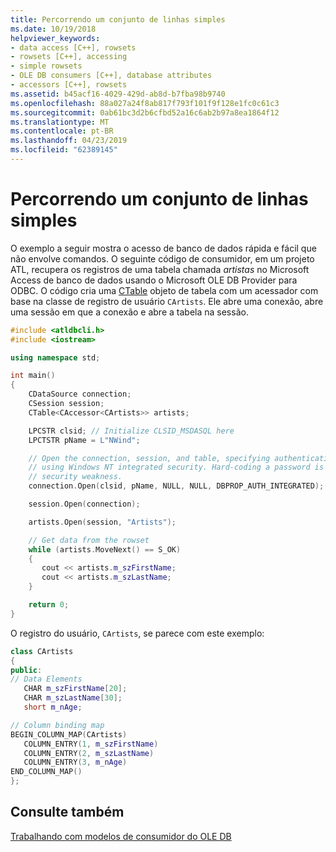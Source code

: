 ```yaml
---
title: Percorrendo um conjunto de linhas simples
ms.date: 10/19/2018
helpviewer_keywords:
- data access [C++], rowsets
- rowsets [C++], accessing
- simple rowsets
- OLE DB consumers [C++], database attributes
- accessors [C++], rowsets
ms.assetid: b45acf16-4029-429d-ab8d-b7fba98b9740
ms.openlocfilehash: 88a027a24f8ab817f793f101f9f128e1fc0c61c3
ms.sourcegitcommit: 0ab61bc3d2b6cfbd52a16c6ab2b97a8ea1864f12
ms.translationtype: MT
ms.contentlocale: pt-BR
ms.lasthandoff: 04/23/2019
ms.locfileid: "62389145"
---
```

# <a name="traversing-a-simple-rowset"></a>Percorrendo um conjunto de linhas simples

O exemplo a seguir mostra o acesso de banco de dados rápida e fácil que não envolve comandos. O seguinte código de consumidor, em um projeto ATL, recupera os registros de uma tabela chamada *artistas* no Microsoft Access de banco de dados usando o Microsoft OLE DB Provider para ODBC. O código cria uma [CTable](../../data/oledb/ctable-class.md) objeto de tabela com um acessador com base na classe de registro de usuário `CArtists`. Ele abre uma conexão, abre uma sessão em que a conexão e abre a tabela na sessão.

```cpp
#include <atldbcli.h>
#include <iostream>

using namespace std;

int main()
{
    CDataSource connection;
    CSession session;
    CTable<CAccessor<CArtists>> artists;

    LPCSTR clsid; // Initialize CLSID_MSDASQL here
    LPCTSTR pName = L"NWind";

    // Open the connection, session, and table, specifying authentication
    // using Windows NT integrated security. Hard-coding a password is a major
    // security weakness.
    connection.Open(clsid, pName, NULL, NULL, DBPROP_AUTH_INTEGRATED);

    session.Open(connection);

    artists.Open(session, "Artists");

    // Get data from the rowset
    while (artists.MoveNext() == S_OK)
    {
       cout << artists.m_szFirstName;
       cout << artists.m_szLastName;
    }

    return 0;
}
```

O registro do usuário, `CArtists`, se parece com este exemplo:

```cpp
class CArtists
{
public:
// Data Elements
   CHAR m_szFirstName[20];
   CHAR m_szLastName[30];
   short m_nAge;

// Column binding map
BEGIN_COLUMN_MAP(CArtists)
   COLUMN_ENTRY(1, m_szFirstName)
   COLUMN_ENTRY(2, m_szLastName)
   COLUMN_ENTRY(3, m_nAge)
END_COLUMN_MAP()
};
```

## <a name="see-also"></a>Consulte também

[Trabalhando com modelos de consumidor do OLE DB](../../data/oledb/working-with-ole-db-consumer-templates.md)